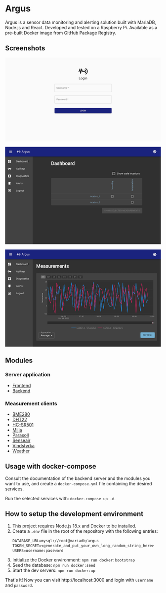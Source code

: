 # Argus

Argus is a sensor data monitoring and alerting solution built with MariaDB, Node.js and React. Developed and tested on a
Raspberry Pi. Available as a pre-built Docker image from GitHub Package Registry.

## Screenshots

![Screenshot of login page](./screenshots/login.png)

![Screenshot of application dashboard](./screenshots/dashboard.png)

![Screenshot of a measurement chart](./screenshots/chart.png)

## Modules

### Server application

- [Frontend](./packages/frontend)
- [Backend](./packages/backend)

### Measurement clients

- [BME280](./packages/clients/bme280)
- [DHT22](./packages/clients/dht22)
- [HC-SR501](./packages/clients/hcsr501)
- [Mijia](./packages/clients/mijia)
- [Parasoll](./packages/clients/parasoll)
- [Senseair](./packages/clients/senseair)
- [Vindstyrka](./packages/clients/vindstyrka)
- [Weather](./packages/clients/weather)

## Usage with docker-compose

Consult the documentation of the backend server and the modules you want to use, and create a `docker-compose.yml` file
containing the desired services.

Run the selected services with: `docker-compose up -d`.

## How to setup the development environment

1. This project requires Node.js 18.x and Docker to be installed.
2. Create a `.env` file in the root of the repository with the following entries:
   ```dotenv
   DATABASE_URL=mysql://root@mariadb/argus
   TOKEN_SECRET=<generate_and_put_your_own_long_random_string_here>
   USERS=username:password
   ```
3. Initialize the Docker environment: `npm run docker:bootstrap`
4. Seed the database: `npm run docker:seed`
5. Start the dev servers: `npm run docker:up`

That's it! Now you can visit http://localhost:3000 and login with `username` and `password`.
